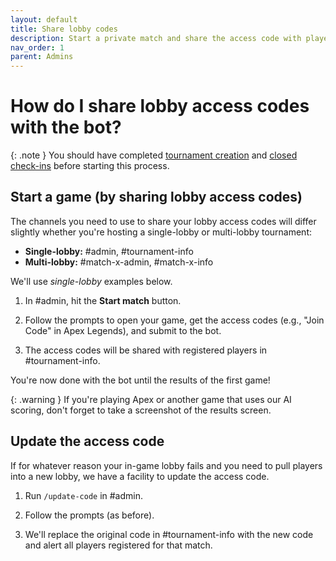```yaml
---
layout: default
title: Share lobby codes
description: Start a private match and share the access code with players
nav_order: 1
parent: Admins
---
```


# How do I share lobby access codes with the bot?

{: .note }
You should have completed [tournament creation](/docs/admins/create.html) and [closed check-ins](/docs/admins/check-ins.html) before starting this process.

## Start a game (by sharing lobby access codes)

The channels you need to use to share your lobby access codes will differ slightly whether you're hosting a single-lobby or multi-lobby tournament:

* **Single-lobby:** #admin, #tournament-info
* **Multi-lobby:** #match-x-admin, #match-x-info

We'll use *single-lobby* examples below.

1.  In #admin, hit the **Start match** button.

2.  Follow the prompts to open your game, get the access codes (e.g., "Join Code" in Apex Legends), and submit to the bot.

3.  The access codes will be shared with registered players in #tournament-info.

You're now done with the bot until the results of the first game!

{: .warning }
If you're playing Apex or another game that uses our AI scoring, don't forget to take a screenshot of the results screen.

## Update the access code

If for whatever reason your in-game lobby fails and you need to pull players into a new lobby, we have a facility to update the access code.

1.  Run `/update-code` in #admin.

2.  Follow the prompts (as before).

3.  We'll replace the original code in #tournament-info with the new code and alert all players registered for that match.

